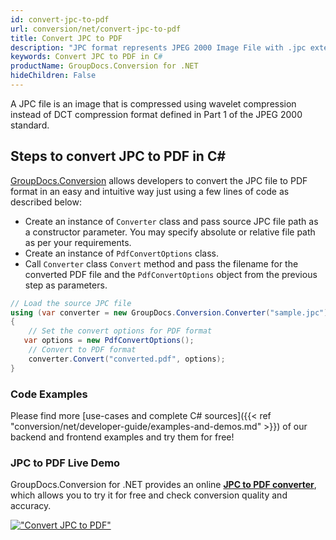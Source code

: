 ```yaml
---
id: convert-jpc-to-pdf
url: conversion/net/convert-jpc-to-pdf
title: Convert JPC to PDF
description: "JPC format represents JPEG 2000 Image File with .jpc extension. Learn how to convert JPC to PDF file programmatically in C# language using GroupDocs.Conversion for .NET library."
keywords: Convert JPC to PDF in C#
productName: GroupDocs.Conversion for .NET
hideChildren: False
---
```


A JPC file is an image that is compressed using wavelet compression instead of DCT compression format defined in Part 1 of the JPEG 2000 standard.

## Steps to convert JPC to PDF in C#

[GroupDocs.Conversion](https://products.groupdocs.com/conversion/net) allows developers to convert the JPC file to PDF format in an easy and intuitive way just using a few lines of code as described below:

* Create an instance of `Converter` class and pass source JPC file path as a constructor parameter. You may specify absolute or relative file path as per your requirements. 
* Create an instance of `PdfConvertOptions` class.
* Call `Converter` class `Convert` method and pass the filename for the converted PDF file and the `PdfConvertOptions` object from the previous step as parameters.

```csharp
// Load the source JPC file
using (var converter = new GroupDocs.Conversion.Converter("sample.jpc"))
{
    // Set the convert options for PDF format
   var options = new PdfConvertOptions();
    // Convert to PDF format
    converter.Convert("converted.pdf", options);
}
```

### Code Examples

Please find more [use-cases and complete C# sources]({{< ref "conversion/net/developer-guide/examples-and-demos.md" >}}) of our backend and frontend examples and try them for free!

### JPC to PDF Live Demo

GroupDocs.Conversion for .NET provides an online [**JPC to PDF converter**](https://products.groupdocs.app/conversion/jpc-to-pdf), which allows you to try it for free and check conversion quality and accuracy.

[!["Convert JPC to PDF"](conversion/net/images/convert-to-pdf/convert-jpc-to-pdf.png)](https://products.groupdocs.app/conversion/jpc-to-pdf)